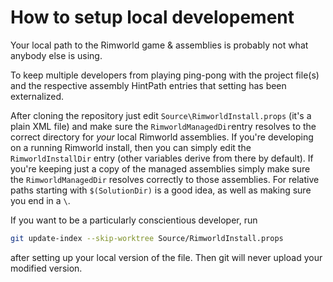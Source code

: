 # How to setup local developement

Your local path to the Rimworld game & assemblies is probably not what anybody else is using.

To keep multiple developers from playing ping-pong with the project file(s) and the respective assembly HintPath entries that setting has been externalized.

After cloning the repository just edit `Source\RimworldInstall.props` (it's a plain XML file) and make sure the `RimworldManagedDir`entry resolves to the correct directory for _your_ local Rimworld assemblies. If you're developing on a running Rimworld install, then you can simply edit the `RimworldInstallDir` entry (other variables derive from there by default).
If you're keeping just a copy of the managed assemblies simply make sure the `RimworldManagedDir` resolves correctly to those assemblies. For relative paths starting with `$(SolutionDir)` is a good idea, as well as making sure you end in a `\`.

If you want to be a particularly conscientious developer, run

```bash
git update-index --skip-worktree Source/RimworldInstall.props
```

after setting up your local version of the file. Then git will never upload your modified version.
